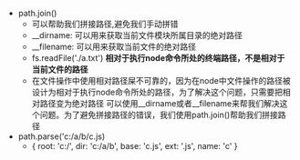 - path.join()
  + 可以帮助我们拼接路径,避免我们手动拼错
  + __dirname: 可以用来获取当前文件模块所属目录的绝对路径
  + __filename: 可以用来获取当前文件的绝对路径
  + fs.readFile('./a.txt')   **相对于执行node命令所处的终端路径，不是相对于当前文件的路径**
  + 在文件操作中使用相对路径屎不可靠的，因为在node中文件操作的路径被设计为相对于执行node命令所处的路径，为了解决这个问题，只需要把相对路径变为绝对路径
    可以使用__dirname或者__filename来帮我们解决这个问题。为了避免拼接路径的错误，我们使用path.join()帮助我们拼接路径
- path.parse('c:/a/b/c.js)
  + { root: 'c:/', dir: 'c:/a/b', base: 'c.js', ext: '.js', name: 'c' }